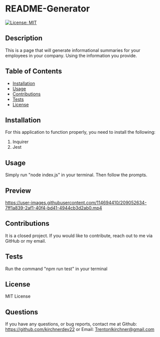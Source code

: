 # README-Generator
[![License: MIT](https://img.shields.io/badge/License-MIT-yellow.svg)](https://opensource.org/licenses/MIT)
## Description
This is a page that will generate informational summaries for your employees in your company. Using the information you provide.
## Table of Contents
- [Installation](#installation)
- [Usage](#usage)
- [Contributions](#contributions)
- [Tests](#tests)
- [License](#license)
## Installation
For this application to function properly, you need to install the following:
1. Inquirer
2. Jest
## Usage
Simply run "node index.js" in your terminal. Then follow the prompts.
## Preview


https://user-images.githubusercontent.com/114694410/209052634-7ff1a839-2af1-40f4-bd41-4944cb3d2ab0.mp4



## Contributions
It is a closed project. If you would like to contribute, reach out to me via GitHub or my email.
## Tests
Run the command "npm run test" in your terminal
## License
MIT License
## Questions
If you have any questions, or bug reports, contact me at Github: https://github.com/kirchnerdev22 or Email: Trentonlkirchner@gmail.com

